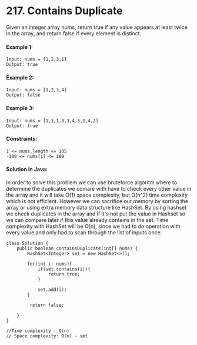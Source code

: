 #  217. Contains Duplicate

Given an integer array nums, return true if any value appears at least twice in the array, and return false if every element is distinct.
 
#### Example 1:
````
Input: nums = [1,2,3,1]
Output: true
````

#### Example 2:
````
Input: nums = [1,2,3,4]
Output: false
````

#### Example 3:

````
Input: nums = [1,1,1,3,3,4,3,2,4,2]
Output: true
 ````

#### Constraints:
````
1 <= nums.length <= 105
-109 <= nums[i] <= 109
````

#### Solution in Java:

In order to solve this problem we can use bruteforce algoritm where to determine the duplicates we comare with have to check every other value in the array and it will take O(1) space complexity, 
but O(n^2) time complexity which is not efficient. However we can sacrifice our memory by sorting the array or using extra memory data structure like HashSet. By using hashset we check duplicates
in the array and if it's not put the value in Hashset so we can compare later if this value already contains in the set. Time complexity with HashSet will be O(n), since
we had to do operation with every value and only had to scan through the list of inputs once.

````
class Solution {
    public boolean containsDuplicate(int[] nums) {
        HashSet<Integer> set = new HashSet<>();

        for(int i: nums){
            if(set.contains(i)){
                return true;
            }

            set.add(i);
        }

         return false;

    }
}

//Time complexity : O(n)
// Space complexity: O(n) - set
````


